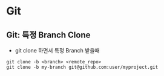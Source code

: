 # Git

## Git: 특정 Branch Clone

- git clone 하면서 특정 Branch 받을때

```
git clone -b <branch> <remote_repo>
git clone -b my-branch git@github.com:user/myproject.git
```